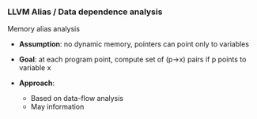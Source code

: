### LLVM Alias / Data dependence analysis

Memory alias analysis

* **Assumption**: no dynamic memory, pointers can point only to variables

* **Goal**: at each program point, compute set of (p->x) pairs if p points to variable x
* **Approach**: 
    * Based on data-flow analysis 
    * May information